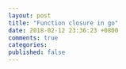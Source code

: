 ```yaml
---
layout: post
title: "Function closure in go"
date: 2018-02-12 23:36:23 +0800
comments: true
categories: 
published: false
---
```

